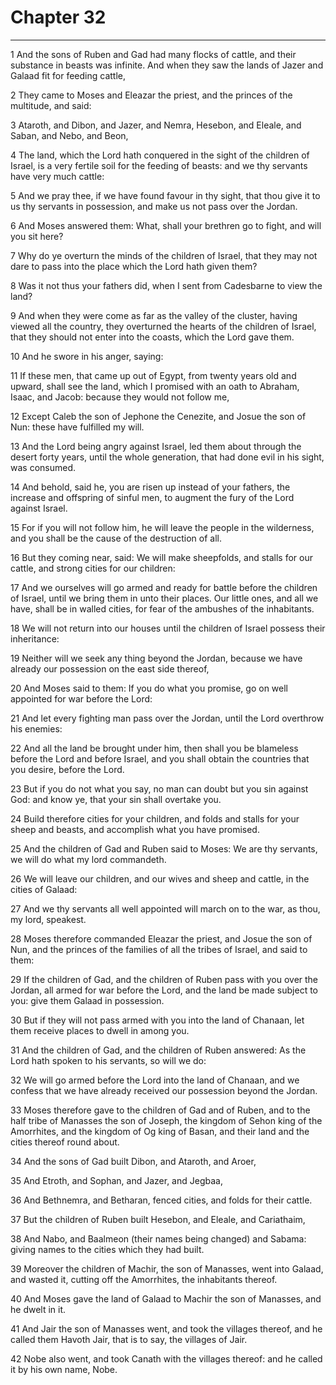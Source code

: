# Chapter 32

***

1 And the sons of Ruben and Gad had many flocks of cattle, and their substance in beasts was infinite. And when they saw the lands of Jazer and Galaad fit for feeding cattle,

2 They came to Moses and Eleazar the priest, and the princes of the multitude, and said:

3 Ataroth, and Dibon, and Jazer, and Nemra, Hesebon, and Eleale, and Saban, and Nebo, and Beon,

4 The land, which the Lord hath conquered in the sight of the children of Israel, is a very fertile soil for the feeding of beasts: and we thy servants have very much cattle:

5 And we pray thee, if we have found favour in thy sight, that thou give it to us thy servants in possession, and make us not pass over the Jordan.

6 And Moses answered them: What, shall your brethren go to fight, and will you sit here?

7 Why do ye overturn the minds of the children of Israel, that they may not dare to pass into the place which the Lord hath given them?

8 Was it not thus your fathers did, when I sent from Cadesbarne to view the land?

9 And when they were come as far as the valley of the cluster, having viewed all the country, they overturned the hearts of the children of Israel, that they should not enter into the coasts, which the Lord gave them.

10 And he swore in his anger, saying:

11 If these men, that came up out of Egypt, from twenty years old and upward, shall see the land, which I promised with an oath to Abraham, Isaac, and Jacob: because they would not follow me,

12 Except Caleb the son of Jephone the Cenezite, and Josue the son of Nun: these have fulfilled my will.

13 And the Lord being angry against Israel, led them about through the desert forty years, until the whole generation, that had done evil in his sight, was consumed.

14 And behold, said he, you are risen up instead of your fathers, the increase and offspring of sinful men, to augment the fury of the Lord against Israel.

15 For if you will not follow him, he will leave the people in the wilderness, and you shall be the cause of the destruction of all.

16 But they coming near, said: We will make sheepfolds, and stalls for our cattle, and strong cities for our children:

17 And we ourselves will go armed and ready for battle before the children of Israel, until we bring them in unto their places. Our little ones, and all we have, shall be in walled cities, for fear of the ambushes of the inhabitants.

18 We will not return into our houses until the children of Israel possess their inheritance:

19 Neither will we seek any thing beyond the Jordan, because we have already our possession on the east side thereof,

20 And Moses said to them: If you do what you promise, go on well appointed for war before the Lord:

21 And let every fighting man pass over the Jordan, until the Lord overthrow his enemies:

22 And all the land be brought under him, then shall you be blameless before the Lord and before Israel, and you shall obtain the countries that you desire, before the Lord.

23 But if you do not what you say, no man can doubt but you sin against God: and know ye, that your sin shall overtake you.

24 Build therefore cities for your children, and folds and stalls for your sheep and beasts, and accomplish what you have promised.

25 And the children of Gad and Ruben said to Moses: We are thy servants, we will do what my lord commandeth.

26 We will leave our children, and our wives and sheep and cattle, in the cities of Galaad:

27 And we thy servants all well appointed will march on to the war, as thou, my lord, speakest.

28 Moses therefore commanded Eleazar the priest, and Josue the son of Nun, and the princes of the families of all the tribes of Israel, and said to them:

29 If the children of Gad, and the children of Ruben pass with you over the Jordan, all armed for war before the Lord, and the land be made subject to you: give them Galaad in possession.

30 But if they will not pass armed with you into the land of Chanaan, let them receive places to dwell in among you.

31 And the children of Gad, and the children of Ruben answered: As the Lord hath spoken to his servants, so will we do:

32 We will go armed before the Lord into the land of Chanaan, and we confess that we have already received our possession beyond the Jordan.

33 Moses therefore gave to the children of Gad and of Ruben, and to the half tribe of Manasses the son of Joseph, the kingdom of Sehon king of the Amorrhites, and the kingdom of Og king of Basan, and their land and the cities thereof round about.

34 And the sons of Gad built Dibon, and Ataroth, and Aroer,

35 And Etroth, and Sophan, and Jazer, and Jegbaa,

36 And Bethnemra, and Betharan, fenced cities, and folds for their cattle.

37 But the children of Ruben built Hesebon, and Eleale, and Cariathaim,

38 And Nabo, and Baalmeon (their names being changed) and Sabama: giving names to the cities which they had built.

39 Moreover the children of Machir, the son of Manasses, went into Galaad, and wasted it, cutting off the Amorrhites, the inhabitants thereof.

40 And Moses gave the land of Galaad to Machir the son of Manasses, and he dwelt in it.

41 And Jair the son of Manasses went, and took the villages thereof, and he called them Havoth Jair, that is to say, the villages of Jair.

42 Nobe also went, and took Canath with the villages thereof: and he called it by his own name, Nobe.


